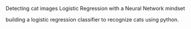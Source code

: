 Detecting cat images Logistic Regression with a Neural Network mindset


building a logistic regression classifier to recognize cats using python.
